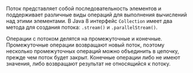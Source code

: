Поток представляет собой последовательность элементов и поддерживает различные виды операций для выполнения вычислений над этими элементами. В Java 8 интерфейс `Collection` имеет два метода для создания потока: `.stream()` и `.parallelStream()`.

Операции с потоком делятся на промежуточные и конечные. Промежуточные операции возвращают новый поток, поэтому несколько промежуточных операций можно объединить в цепочку, прежде чем поток будет закрыт. Конечные операции либо не имеют значения, либо возвращают результат не относящийся к потоку.

